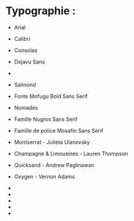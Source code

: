 # Typographie : 
- Arial
- Calibri
- Consolas
- Dejavu Sans
- 

- Salmond
- Fonte Mofugu Bold Sans Serif
- Nomades


- Famille Nugros Sans Serif
- Famille de police Mosafin Sans Serif
- Montserrat - Julieta Ulanovsky
- Champagne & Limousines - Lauren Thompson
- Quicksand - Andrew Paglinawan 
- Oxygen - Vernon Adams
- 
- 
- 
- 
- 